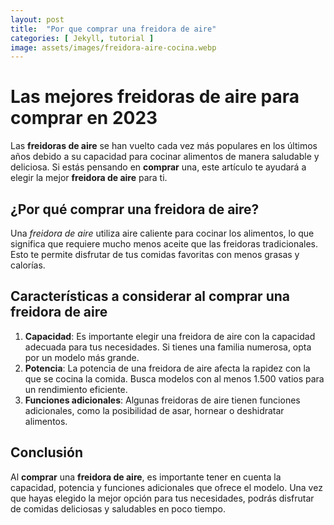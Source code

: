 ```yaml
---
layout: post
title:  "Por que comprar una freidora de aire"
categories: [ Jekyll, tutorial ]
image: assets/images/freidora-aire-cocina.webp
---
```

# Las mejores freidoras de aire para comprar en 2023

Las **freidoras de aire** se han vuelto cada vez más populares en los últimos años debido a su capacidad para cocinar alimentos de manera saludable y deliciosa. Si estás pensando en **comprar** una, este artículo te ayudará a elegir la mejor **freidora de aire** para ti.

## ¿Por qué comprar una freidora de aire?

Una *freidora de aire* utiliza aire caliente para cocinar los alimentos, lo que significa que requiere mucho menos aceite que las freidoras tradicionales. Esto te permite disfrutar de tus comidas favoritas con menos grasas y calorías.

## Características a considerar al comprar una freidora de aire

1. **Capacidad**: Es importante elegir una freidora de aire con la capacidad adecuada para tus necesidades. Si tienes una familia numerosa, opta por un modelo más grande.
2. **Potencia**: La potencia de una freidora de aire afecta la rapidez con la que se cocina la comida. Busca modelos con al menos 1.500 vatios para un rendimiento eficiente.
3. **Funciones adicionales**: Algunas freidoras de aire tienen funciones adicionales, como la posibilidad de asar, hornear o deshidratar alimentos.

## Conclusión

Al **comprar** una **freidora de aire**, es importante tener en cuenta la capacidad, potencia y funciones adicionales que ofrece el modelo. Una vez que hayas elegido la mejor opción para tus necesidades, podrás disfrutar de comidas deliciosas y saludables en poco tiempo.

